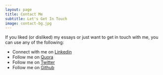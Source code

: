 ```yaml
---
layout: page
title: Contact Me 
subtitle: Let's Get In Touch
image: contact-bg.jpg
---
```


If you liked (or disliked) my essays or just want to get in touch with me, you
can use any of the following:

* Connect with me on [Linkedin](https://www.linkedin.com/in/nikhilgarg28)
* Follow me on [Quora](https://www.quora.com/Nikhil-Garg)
* Follow me on [Twitter](https://www.twitter.com/nikhilgarg28)
* Follow me on [Github](http://www.github.com/nikhilgarg28)
